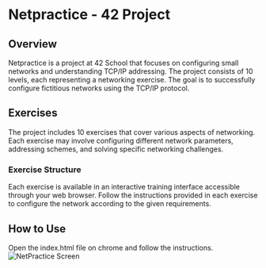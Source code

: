 # Netpractice - 42 Project

## Overview
Netpractice is a project at 42 School that focuses on configuring small networks and understanding TCP/IP addressing. The project consists of 10 levels, each representing a networking exercise. The goal is to successfully configure fictitious networks using the TCP/IP protocol.

## Exercises
The project includes 10 exercises that cover various aspects of networking. Each exercise may involve configuring different network parameters, addressing schemes, and solving specific networking challenges.

### Exercise Structure
Each exercise is available in an interactive training interface accessible through your web browser. Follow the instructions provided in each exercise to configure the network according to the given requirements.

## How to Use
Open the index.html file on chrome and follow the instructions.
![NetPractice Screen](https://github.com/luhumber/Images/blob/main/NetPractice/NetPracticeScreen.png)
